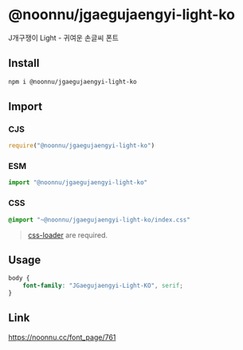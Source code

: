 # @noonnu/jgaegujaengyi-light-ko
J개구쟁이 Light - 귀여운 손글씨 폰트

## Install
```sh
npm i @noonnu/jgaegujaengyi-light-ko
```
## Import
### CJS
```js
require("@noonnu/jgaegujaengyi-light-ko")
```
### ESM
```js
import "@noonnu/jgaegujaengyi-light-ko"
```
### CSS 
```css
@import "~@noonnu/jgaegujaengyi-light-ko/index.css"
```
> [css-loader](https://github.com/webpack-contrib/css-loader) are required.

## Usage
```css
body {
    font-family: "JGaegujaengyi-Light-KO", serif;
}
```

## Link
https://noonnu.cc/font_page/761
